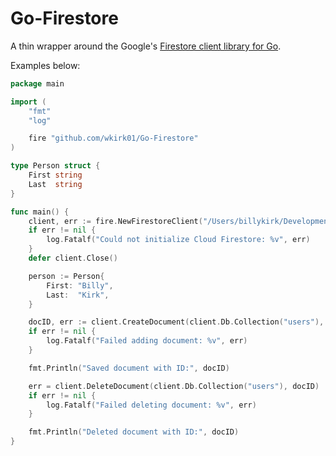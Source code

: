 # Go-Firestore

A thin wrapper around the Google's [Firestore client library for Go](https://github.com/googleapis/google-cloud-go/tree/master/firestore).

Examples below:

```go
package main

import (
	"fmt"
	"log"

	fire "github.com/wkirk01/Go-Firestore"
)

type Person struct {
	First string
	Last  string
}

func main() {
	client, err := fire.NewFirestoreClient("/Users/billykirk/Development/Firebase/Credentials/wkirk-go-test.json")
	if err != nil {
		log.Fatalf("Could not initialize Cloud Firestore: %v", err)
	}
	defer client.Close()

	person := Person{
		First: "Billy",
		Last:  "Kirk",
	}

	docID, err := client.CreateDocument(client.Db.Collection("users"), person)
	if err != nil {
		log.Fatalf("Failed adding document: %v", err)
	}

	fmt.Println("Saved document with ID:", docID)

	err = client.DeleteDocument(client.Db.Collection("users"), docID)
	if err != nil {
		log.Fatalf("Failed deleting document: %v", err)
	}

	fmt.Println("Deleted document with ID:", docID)
}
```
